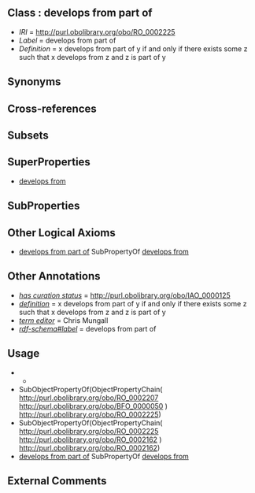 
## Class : develops from part of

 * *IRI* = http://purl.obolibrary.org/obo/RO_0002225
 * *Label* = develops from part of
 * *Definition* = x develops from part of y if and only if there exists some z such that x develops from z and z is part of y

## Synonyms


## Cross-references


## Subsets


## SuperProperties

 * [develops from](../../RO/02/RO_0002202.md)

## SubProperties


## Other Logical Axioms

 * [develops from part of](../../RO/25/RO_0002225.md) SubPropertyOf [develops from](../../RO/02/RO_0002202.md)

## Other Annotations

 * *[has curation status](../../IAO/14/IAO_0000114.md)* = http://purl.obolibrary.org/obo/IAO_0000125
 * *[definition](../../IAO/15/IAO_0000115.md)* = x develops from part of y if and only if there exists some z such that x develops from z and z is part of y
 * *[term editor](../../IAO/17/IAO_0000117.md)* = Chris Mungall
 * *[rdf-schema#label](../../el/rdf-schema#label.md)* = develops from part of

## Usage

 * -
 * SubObjectPropertyOf(ObjectPropertyChain( <http://purl.obolibrary.org/obo/RO_0002207> <http://purl.obolibrary.org/obo/BFO_0000050> ) <http://purl.obolibrary.org/obo/RO_0002225>)
 * SubObjectPropertyOf(ObjectPropertyChain( <http://purl.obolibrary.org/obo/RO_0002225> <http://purl.obolibrary.org/obo/RO_0002162> ) <http://purl.obolibrary.org/obo/RO_0002162>)
 * [develops from part of](../../RO/25/RO_0002225.md) SubPropertyOf [develops from](../../RO/02/RO_0002202.md)

## External Comments

